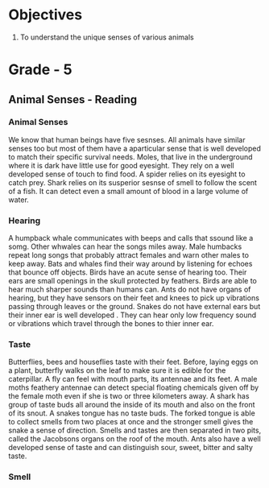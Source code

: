# Objectives
1. To understand the unique senses of various animals

# Grade - 5
## Animal Senses - Reading
### Animal Senses
We know that human beings have five sesnses. All animals have similar senses too but most of them have a aparticular sense that is well developed to match their specific survival needs. Moles, that live in the underground where it is dark have little use for good eyesight. They rely on a well developed sense of touch to find food. A spider relies on its eyesight to catch prey. Shark relies on its susperior sesnse of smell to follow the scent of a fish. It can detect even a small amount of blood in a large volume of water.

### Hearing 
A humpback whale communicates with beeps and calls that ssound like a somg. Other whwales can hear the songs miles away. Male humbacks repeat long songs that probably attract females and warn other males to keep away. Bats and whales find their way around by listening for echoes that bounce off objects. Birds have an acute sense of hearing too. Their ears are small openings in the skull protected by feathers. Birds are able to hear much sharper sounds than humans can. Ants do not have organs of hearing, but they have sensors on their feet and knees to pick up vibrations passing through leaves or the ground. Snakes do not have external ears but their inner ear is well developed . They can hear only low frequency sound or vibrations which travel through the bones to thier inner ear.

### Taste
Butterflies, bees and houseflies taste with their feet. Before, laying eggs on a plant, butterfly walks on the leaf to make sure it is edible for the caterpillar. A fly can feel with mouth parts, its antennae and its feet. A male moths feathery antennae can detect special floating chemicals given off by the female moth even if she is two or three kilometers away. A shark has group of taste buds all around the inside of its mouth and also on the front of its snout. A snakes tongue has no taste buds. The forked tongue is able to collect smells from two places at once and the stronger smell gives the snake a sense of direction. Smells and tastes are then separated in two pits, called the Jacobsons organs on the roof of the mouth. Ants also have a well developed sense of taste and can distinguish sour, sweet, bitter and salty taste.

### Smell

